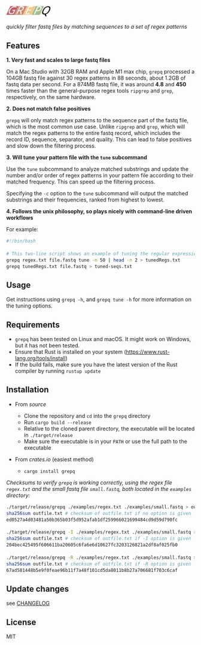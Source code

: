 <img src="src/grepq-icon.svg" width="128" />

_quickly filter fastq files by matching sequences to a set of regex patterns_

## Features

**1. Very fast and scales to large fastq files**

On a Mac Studio with 32GB RAM and Apple M1 max chip, `grepq` processed a 104GB fastq file against 30 regex patterns in 88 seconds, about 1.2GB of fastq data per second. For a 874MB fastq file, it was around **4.8** and **450** times faster than the general-purpose regex tools `ripgrep` and `grep`, respectively, on the same hardware. 

**2. Does not match false positives**

`grepq` will only match regex patterns to the sequence part of the fastq file, which is the most common use case. Unlike `ripgrep` and `grep`, which will match the regex patterns to the entire fastq record, which includes the record ID, sequence, separator, and quality. This can lead to false positives and slow down the filtering process.

**3. Will tune your pattern file with the `tune` subcommand**

Use the `tune` subcommand to analyze matched substrings and update the number and/or order of regex patterns in your pattern file according to their matched frequency. This can speed up the filtering process. 

Specifying the `-c` option to the `tune` subcommand will output the matched substrings and their frequencies, ranked from highest to lowest.

**4. Follows the unix philosophy, so plays nicely with command-line driven workflows**

For example:

```bash
#!/bin/bash

# This two-line script shows an example of tuning the regular expression pattern file using the tune subcommand.
grepq regex.txt file.fastq tune -n 50 | head -n 2 > tunedRegs.txt
grepq tunedRegs.txt file.fastq > tuned-seqs.txt
```

## Usage 
Get instructions using `grepq -h`, and `grepq tune -h` for more information on the tuning options.

## Requirements

- `grepq` has been tested on Linux and macOS. It might work on Windows, but it has not been tested.
- Ensure that Rust is installed on your system (https://www.rust-lang.org/tools/install)
- If the build fails, make sure you have the latest version of the Rust compiler by running `rustup update`

## Installation

- From *source*
    - Clone the repository and `cd` into the `grepq` directory
    - Run `cargo build --release`
    - Relative to the cloned parent directory, the executable will be located in `./target/release`
    - Make sure the executable is in your `PATH` or use the full path to the executable

- From *crates.io* (easiest method)
    - `cargo install grepq`

_Checksums to verify `grepq` is working correctly, using the regex file `regex.txt` and the small fastq file `small.fastq`, both located in the `examples` directory:_

```bash
./target/release/grepq ./examples/regex.txt ./examples/small.fastq > outfile.txt
sha256sum outfile.txt # checksum of outfile.txt if no option is given
ed0527a4d03481a50b365b03f5d952afab1df259966021699484cd9d59d790fc

./target/release/grepq -I ./examples/regex.txt ./examples/small.fastq > outfile.txt
sha256sum outfile.txt # checksum of outfile.txt if -I option is given
204bec425495f606611ba20605c6fa6e6d10627fc3203126821a2df8af025fb0

./target/release/grepq -R ./examples/regex.txt ./examples/small.fastq > outfile.txt
sha256sum outfile.txt # checksum of outfile.txt if -R option is given
67ad581448b5e9f0feae96b11f7a48f101cd5da8011b8b27a706681f703c6caf
```

## Update changes
see [CHANGELOG](https://github.com/Rbfinch/grepq/blob/main/CHANGELOG.md)

## License
MIT

